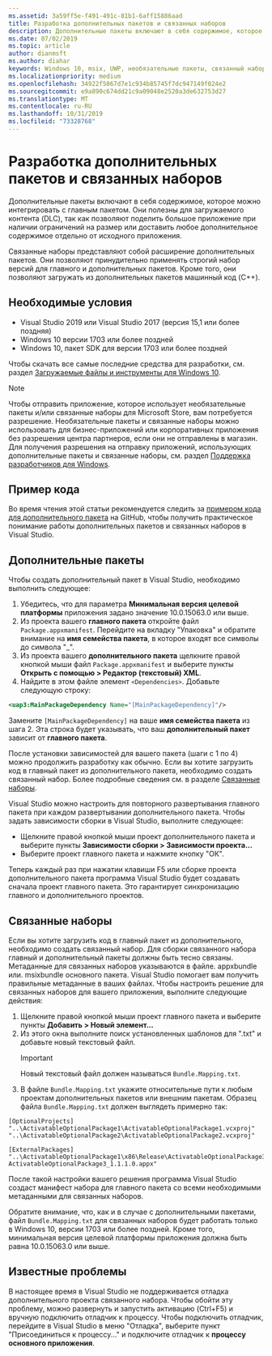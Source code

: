 ```yaml
---
ms.assetid: 3a59ff5e-f491-491c-81b1-6aff15886aad
title: Разработка дополнительных пакетов и связанных наборов
description: Дополнительные пакеты включают в себя содержимое, которое можно интегрировать с главным пакетом. Они полезны для загрузки содержимого (DLC) и других сценариев.
ms.date: 07/02/2019
ms.topic: article
author: dianmsft
ms.author: diahar
keywords: Windows 10, msix, UWP, необязательные пакеты, связанный набор, расширение пакета, Visual Studio
ms.localizationpriority: medium
ms.openlocfilehash: 34922f5067d7e1c934b85745f7dc947149f024e2
ms.sourcegitcommit: e9a890c674dd21c9a09048e2520a3de632753d27
ms.translationtype: MT
ms.contentlocale: ru-RU
ms.lasthandoff: 10/31/2019
ms.locfileid: "73328768"
---
```

# <a name="optional-packages-and-related-set-authoring"></a>Разработка дополнительных пакетов и связанных наборов

Дополнительные пакеты включают в себя содержимое, которое можно интегрировать с главным пакетом. Они полезны для загружаемого контента (DLC), так как позволяют поделить большое приложение при наличии ограничений на размер или доставить любое дополнительное содержимое отдельно от исходного приложения.

Связанные наборы представляют собой расширение дополнительных пакетов. Они позволяют принудительно применять строгий набор версий для главного и дополнительных пакетов. Кроме того, они позволяют загружать из дополнительных пакетов машинный код (C++). 

## <a name="prerequisites"></a>Необходимые условия

- Visual Studio 2019 или Visual Studio 2017 (версия 15,1 или более поздняя)
- Windows 10 версии 1703 или более поздней
- Windows 10, пакет SDK для версии 1703 или более поздней

Чтобы скачать все самые последние средства для разработки, см. раздел [Загружаемые файлы и инструменты для Windows 10](https://developer.microsoft.com/windows/downloads).

> [!NOTE]
> Чтобы отправить приложение, которое использует необязательные пакеты и/или связанные наборы для Microsoft Store, вам потребуется разрешение. Необязательные пакеты и связанные наборы можно использовать для бизнес-приложений или корпоративных приложения без разрешения центра партнеров, если они не отправлены в магазин. Для получения разрешения на отправку приложений, использующих дополнительные пакеты и связанные наборы, см. раздел [Поддержка разработчиков для Windows](https://developer.microsoft.com/windows/support).

## <a name="code-sample"></a>Пример кода

Во время чтения этой статьи рекомендуется следить за [примером кода для дополнительного пакета](https://github.com/AppInstaller/OptionalPackageSample) на GitHub, чтобы получить практическое понимание работы дополнительных пакетов и связанных наборов в Visual Studio.

## <a name="optional-packages"></a>Дополнительные пакеты

Чтобы создать дополнительный пакет в Visual Studio, необходимо выполнить следующее:
1. Убедитесь, что для параметра **Минимальная версия целевой платформы** приложения задано значение 10.0.15063.0 или выше.
2. Из проекта вашего **главного пакета** откройте файл `Package.appxmanifest`. Перейдите на вкладку "Упаковка" и обратите внимание на **имя семейства пакета**, в которое входят все символы до символа "_".
3. Из проекта вашего **дополнительного пакета** щелкните правой кнопкой мыши файл `Package.appxmanifest` и выберите пункты **Открыть с помощью > Редактор (текстовый) XML**.
4. Найдите в этом файле элемент `<Dependencies>`. Добавьте следующую строку:

```XML
<uap3:MainPackageDependency Name="[MainPackageDependency]"/>
```

Замените `[MainPackageDependency]` на ваше **имя семейства пакета** из шага 2. Эта строка будет указывать, что ваш **дополнительный пакет** зависит от **главного пакета**.

После установки зависимостей для вашего пакета (шаги с 1 по 4) можно продолжить разработку как обычно. Если вы хотите загрузить код в главный пакет из дополнительного пакета, необходимо создать связанный набор. Более подробные сведения см. в разделе [Связанные наборы](#related_sets).

Visual Studio можно настроить для повторного развертывания главного пакета при каждом развертывании дополнительного пакета. Чтобы задать зависимости сборки в Visual Studio, выполните следующее:

- Щелкните правой кнопкой мыши проект дополнительного пакета и выберите пункты **Зависимости сборки > Зависимости проекта...**
- Выберите проект главного пакета и нажмите кнопку "ОК". 

Теперь каждый раз при нажатии клавиши F5 или сборке проекта дополнительного пакета программа Visual Studio будет создавать сначала проект главного пакета. Это гарантирует синхронизацию главного и дополнительного проектов.

## Связанные наборы<a name="related_sets"></a>

Если вы хотите загрузить код в главный пакет из дополнительного, необходимо создать связанный набор. Для сборки связанного набора главный и дополнительный пакеты должны быть тесно связаны. Метаданные для связанных наборов указываются в файле. appxbundle или. msixbundle основного пакета. Visual Studio помогает вам получить правильные метаданные в ваших файлах. Чтобы настроить решение для связанных наборов для вашего приложения, выполните следующие действия:

1. Щелкните правой кнопкой мыши проект главного пакета и выберите пункты **Добавить > Новый элемент...**
2. Из этого окна выполните поиск установленных шаблонов для ".txt" и добавьте новый текстовый файл.
    > [!IMPORTANT]
    > Новый текстовый файл должен называться `Bundle.Mapping.txt`.
3. В файле `Bundle.Mapping.txt` укажите относительные пути к любым проектам дополнительных пакетов или внешним пакетам. Образец файла `Bundle.Mapping.txt` должен выглядеть примерно так:

```syntax
[OptionalProjects]
"..\ActivatableOptionalPackage1\ActivatableOptionalPackage1.vcxproj"
"..\ActivatableOptionalPackage2\ActivatableOptionalPackage2.vcxproj"

[ExternalPackages]
"..\ActivatableOptionalPackage1\x86\Release\ActivatableOptionalPackage3_1.1.1.0\ ActivatableOptionalPackage3_1.1.1.0.appx"
```

После такой настройки вашего решения программа Visual Studio создаст манифест набора для главного пакета со всеми необходимыми метаданными для связанных наборов. 

Обратите внимание, что, как и в случае с дополнительными пакетами, файл `Bundle.Mapping.txt` для связанных наборов будет работать только в Windows 10, версии 1703 или более поздней. Кроме того, минимальная версия целевой платформы приложения должна быть равна 10.0.15063.0 или выше.

## Известные проблемы<a name="known_issues"></a>

В настоящее время в Visual Studio не поддерживается отладка дополнительного проекта связанного набора. Чтобы обойти эту проблему, можно развернуть и запустить активацию (Ctrl+F5) и вручную подключить отладчик к процессу. Чтобы подключить отладчик, перейдите в Visual Studio в меню "Отладка", выберите пункт "Присоединиться к процессу..." и подключите отладчик к **процессу основного приложения**.